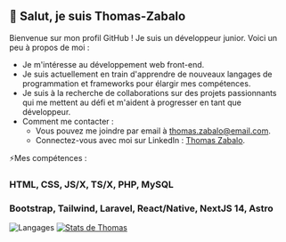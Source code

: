## 👋 Salut, je suis Thomas-Zabalo

Bienvenue sur mon profil GitHub ! Je suis un développeur junior. Voici un peu à propos de moi :

- Je m'intéresse au développement web front-end.
- Je suis actuellement en train d'apprendre de nouveaux langages de programmation et frameworks pour élargir mes compétences.
- Je suis à la recherche de collaborations sur des projets passionnants qui me mettent au défi et m'aident à progresser en tant que développeur.
- Comment me contacter :
  - Vous pouvez me joindre par email à thomas.zabalo@email.com.
  - Connectez-vous avec moi sur LinkedIn : [Thomas Zabalo](https://www.linkedin.com/in/thomas-zabalo-62627a256/).
 
⚡Mes compétences :

### HTML, CSS, JS/X, TS/X, PHP, MySQL
### Bootstrap, Tailwind, Laravel, React/Native, NextJS 14, Astro

![Langages](https://github-readme-stats.vercel.app/api/top-langs/?username=Thomas-Zabalo&theme=dark)
[![Stats de Thomas](https://github-readme-stats.vercel.app/api?username=Thomas-Zabalo)](https://github.com/Thomas-Zabalo/github-readme-stats&theme=dark)
